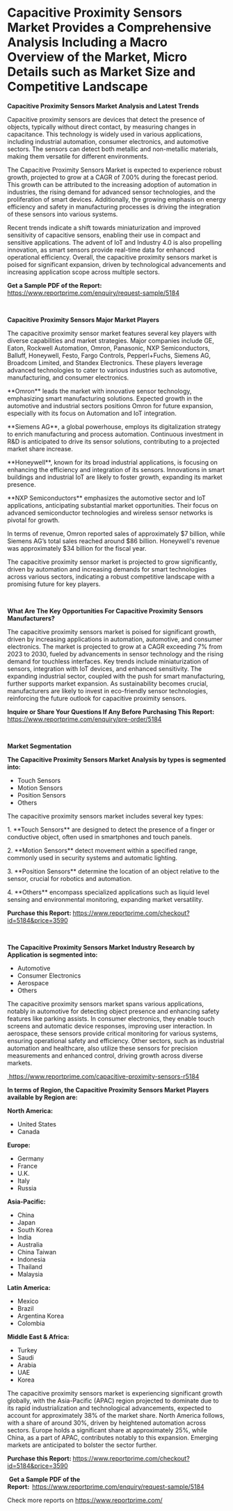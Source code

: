 <p><h1>Capacitive Proximity Sensors Market Provides a Comprehensive Analysis Including a Macro Overview of the Market, Micro Details such as Market Size and Competitive Landscape</h1></p><p><strong>Capacitive Proximity Sensors Market Analysis and Latest Trends</strong></p>
<p><p>Capacitive proximity sensors are devices that detect the presence of objects, typically without direct contact, by measuring changes in capacitance. This technology is widely used in various applications, including industrial automation, consumer electronics, and automotive sectors. The sensors can detect both metallic and non-metallic materials, making them versatile for different environments.</p><p>The Capacitive Proximity Sensors Market is expected to experience robust growth, projected to grow at a CAGR of 7.00% during the forecast period. This growth can be attributed to the increasing adoption of automation in industries, the rising demand for advanced sensor technologies, and the proliferation of smart devices. Additionally, the growing emphasis on energy efficiency and safety in manufacturing processes is driving the integration of these sensors into various systems.</p><p>Recent trends indicate a shift towards miniaturization and improved sensitivity of capacitive sensors, enabling their use in compact and sensitive applications. The advent of IoT and Industry 4.0 is also propelling innovation, as smart sensors provide real-time data for enhanced operational efficiency. Overall, the capacitive proximity sensors market is poised for significant expansion, driven by technological advancements and increasing application scope across multiple sectors.</p></p>
<p><strong>Get a Sample PDF of the Report:&nbsp;</strong> <a href="https://www.reportprime.com/enquiry/request-sample/5184?utm_campaign=3269&utm_medium=2&utm_source=Github&utm_content=ia&utm_term=19032025&utm_id=capacitive-proximity-sensors">https://www.reportprime.com/enquiry/request-sample/5184</a></p>
<p>&nbsp;</p>
<p><strong>Capacitive Proximity Sensors Major Market Players</strong></p>
<p><p>The capacitive proximity sensor market features several key players with diverse capabilities and market strategies. Major companies include GE, Eaton, Rockwell Automation, Omron, Panasonic, NXP Semiconductors, Balluff, Honeywell, Festo, Fargo Controls, Pepperl+Fuchs, Siemens AG, Broadcom Limited, and Standex Electronics. These players leverage advanced technologies to cater to various industries such as automotive, manufacturing, and consumer electronics.</p><p>**Omron** leads the market with innovative sensor technology, emphasizing smart manufacturing solutions. Expected growth in the automotive and industrial sectors positions Omron for future expansion, especially with its focus on Automation and IoT integration. </p><p>**Siemens AG**, a global powerhouse, employs its digitalization strategy to enrich manufacturing and process automation. Continuous investment in R&D is anticipated to drive its sensor solutions, contributing to a projected market share increase.</p><p>**Honeywell**, known for its broad industrial applications, is focusing on enhancing the efficiency and integration of its sensors. Innovations in smart buildings and industrial IoT are likely to foster growth, expanding its market presence.</p><p>**NXP Semiconductors** emphasizes the automotive sector and IoT applications, anticipating substantial market opportunities. Their focus on advanced semiconductor technologies and wireless sensor networks is pivotal for growth.</p><p>In terms of revenue, Omron reported sales of approximately $7 billion, while Siemens AG’s total sales reached around $86 billion. Honeywell's revenue was approximately $34 billion for the fiscal year. </p><p>The capacitive proximity sensor market is projected to grow significantly, driven by automation and increasing demands for smart technologies across various sectors, indicating a robust competitive landscape with a promising future for key players.</p></p>
<p>&nbsp;</p>
<p><strong>What Are The Key Opportunities For Capacitive Proximity Sensors Manufacturers?</strong></p>
<p><p>The capacitive proximity sensors market is poised for significant growth, driven by increasing applications in automation, automotive, and consumer electronics. The market is projected to grow at a CAGR exceeding 7% from 2023 to 2030, fueled by advancements in sensor technology and the rising demand for touchless interfaces. Key trends include miniaturization of sensors, integration with IoT devices, and enhanced sensitivity. The expanding industrial sector, coupled with the push for smart manufacturing, further supports market expansion. As sustainability becomes crucial, manufacturers are likely to invest in eco-friendly sensor technologies, reinforcing the future outlook for capacitive proximity sensors.</p></p>
<p><strong>Inquire or Share Your Questions If Any Before Purchasing This Report:</strong> <a href="https://www.reportprime.com/enquiry/pre-order/5184?utm_campaign=3269&utm_medium=2&utm_source=Github&utm_content=ia&utm_term=19032025&utm_id=capacitive-proximity-sensors">https://www.reportprime.com/enquiry/pre-order/5184</a></p>
<p>&nbsp;</p>
<p><strong>Market Segmentation</strong></p>
<p><strong>The Capacitive Proximity Sensors Market Analysis by types is segmented into:</strong></p>
<p><ul><li>Touch Sensors</li><li>Motion Sensors</li><li>Position Sensors</li><li>Others</li></ul></p>
<p><p>The capacitive proximity sensors market includes several key types: </p><p>1. **Touch Sensors** are designed to detect the presence of a finger or conductive object, often used in smartphones and touch panels. </p><p>2. **Motion Sensors** detect movement within a specified range, commonly used in security systems and automatic lighting. </p><p>3. **Position Sensors** determine the location of an object relative to the sensor, crucial for robotics and automation. </p><p>4. **Others** encompass specialized applications such as liquid level sensing and environmental monitoring, expanding market versatility.</p></p>
<p><strong>Purchase this Report:&nbsp;</strong><a href="https://www.reportprime.com/checkout?id=5184&price=3590&utm_campaign=3269&utm_medium=2&utm_source=Github&utm_content=ia&utm_term=19032025&utm_id=capacitive-proximity-sensors">https://www.reportprime.com/checkout?id=5184&price=3590</a></p>
<p>&nbsp;</p>
<p><strong>The Capacitive Proximity Sensors Market Industry Research by Application is segmented into:</strong></p>
<p><ul><li>Automotive</li><li>Consumer Electronics</li><li>Aerospace</li><li>Others</li></ul></p>
<p><p>The capacitive proximity sensors market spans various applications, notably in automotive for detecting object presence and enhancing safety features like parking assists. In consumer electronics, they enable touch screens and automatic device responses, improving user interaction. In aerospace, these sensors provide critical monitoring for various systems, ensuring operational safety and efficiency. Other sectors, such as industrial automation and healthcare, also utilize these sensors for precision measurements and enhanced control, driving growth across diverse markets.</p></p>
<p><a href="https://www.reportprime.com/capacitive-proximity-sensors-r5184?utm_campaign=3269&utm_medium=2&utm_source=Github&utm_content=ia&utm_term=19032025&utm_id=capacitive-proximity-sensors">&nbsp;https://www.reportprime.com/capacitive-proximity-sensors-r5184</a></p>
<p><strong>In terms of Region, the Capacitive Proximity Sensors Market Players available by Region are:</strong></p>
<p>
    <p> <strong> North America: </strong>
        <ul>
            <li>United States</li>
            <li>Canada</li>
        </ul>
        </p> 
    <p> <strong> Europe: </strong>
        <ul>
            <li>Germany</li>
            <li>France</li>
            <li>U.K.</li>
            <li>Italy</li>
            <li>Russia</li>
        </ul>
        </p> 
    <p> <strong> Asia-Pacific: </strong>
        <ul>
            <li>China</li>
            <li>Japan</li>
            <li>South Korea</li>
            <li>India</li>
            <li>Australia</li>
            <li>China Taiwan</li>
            <li>Indonesia</li>
            <li>Thailand</li>
            <li>Malaysia</li>
        </ul>
        </p> 
    <p> <strong> Latin America: </strong>
        <ul>
            <li>Mexico</li>
            <li>Brazil</li>
            <li>Argentina Korea</li>
            <li>Colombia</li>
        </ul>
        </p> 
    <p> <strong> Middle East & Africa: </strong>
        <ul>
            <li>Turkey</li>
            <li>Saudi</li>
            <li>Arabia</li>
            <li>UAE</li>
            <li>Korea</li>
        </ul>
    </p>
    </p>
<p><p>The capacitive proximity sensors market is experiencing significant growth globally, with the Asia-Pacific (APAC) region projected to dominate due to its rapid industrialization and technological advancements, expected to account for approximately 38% of the market share. North America follows, with a share of around 30%, driven by heightened automation across sectors. Europe holds a significant share at approximately 25%, while China, as a part of APAC, contributes notably to this expansion. Emerging markets are anticipated to bolster the sector further.</p></p>
<p><strong>Purchase this Report: </strong><a href="https://www.reportprime.com/checkout?id=5184&price=3590&utm_campaign=3269&utm_medium=2&utm_source=Github&utm_content=ia&utm_term=19032025&utm_id=capacitive-proximity-sensors">https://www.reportprime.com/checkout?id=5184&price=3590</a></p>
<p>&nbsp;<strong>Get a Sample PDF of the Report:&nbsp;&nbsp;</strong><a href="https://www.reportprime.com/enquiry/request-sample/5184?utm_campaign=3269&utm_medium=2&utm_source=Github&utm_content=ia&utm_term=19032025&utm_id=capacitive-proximity-sensors">https://www.reportprime.com/enquiry/request-sample/5184</a></p>
<p><strong></strong></p>
<p>Check more reports on <a href="https://www.reportprime.com/?utm_campaign=3269&utm_medium=2&utm_source=Github&utm_content=ia&utm_term=19032025&utm_id=capacitive-proximity-sensors">https://www.reportprime.com/</a></p>